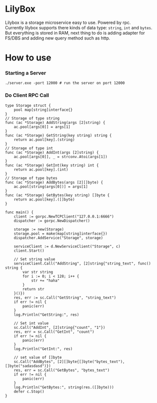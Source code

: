 # LilyBox
Lilybox is a storage microservice easy to use. Powered by rpc.  
Currently lilybox supports there kinds of data type: `string`, `int` and `bytes`.  
But everything is stored in RAM, next thing to do is adding adapter for FS/DBS and adding new query method such as http.
# How to use
### Starting a Server
``` shell
./server.exe -port 12000 # run the server on port 12000
```
### Do Client RPC Call
``` golang
type Storage struct {
	pool map[string]interface{}
}
// Storage of type string
func (ac *Storage) AddString(args [2]string) {
	ac.pool[args[0]] = args[1]
}
func (ac *Storage) GetString(key string) string {
	return ac.pool[key].(string)
}
// Storage of type int
func (ac *Storage) AddInt(args [2]string) {
	ac.pool[args[0]], _ = strconv.Atoi(args[1])
}
func (ac *Storage) GetInt(key string) int {
	return ac.pool[key].(int)
}
// Storage of type bytes
func (ac *Storage) AddBytes(args [2][]byte) {
	ac.pool[string(args[0])] = args[1]
}
func (ac *Storage) GetBytes(key string) []byte {
	return ac.pool[key].([]byte)
}

func main() {
    client := gorpc.NewTCPClient("127.0.0.1:6666")
    dispatcher := gorpc.NewDispatcher()

    storage := new(Storage)
    storage.pool = make(map[string]interface{})
    dispatcher.AddService("Storage", storage)

    serviceClient := d.NewServiceClient("Storage", c)
    client.Start()

    // Set string value
    serviceClient.Call("AddString", [2]string{"string_text", func() string {
        var str string
        for i := 0; i < 128; i++ {
            str += "haha"
        }
        return str
    }()})
    res, err := sc.Call("GetString", "string_text")
    if err != nil {
        panic(err)
    }
    log.Println("GetString:", res)

    // Set int value
    sc.Call("AddInt", [2]string{"count", "1"})
    res, err = sc.Call("GetInt", "count")
    if err != nil {
        panic(err)
    }
    log.Println("GetInt:", res)

    // set value of []byte
    sc.Call("AddBytes", [2][]byte{[]byte("bytes_text"), []byte("sadasdasd")})
    res, err = sc.Call("GetBytes", "bytes_text")
    if err != nil {
        panic(err)
    }
    log.Println("GetBytes:", string(res.([]byte)))
    defer c.Stop()
}
```

